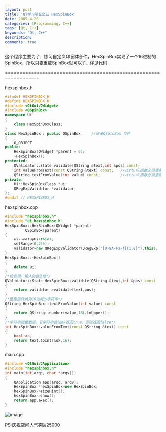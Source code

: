 ```yaml
---
layout: post
title: 'QT学习笔记之五 HexSpinBox'
date: 2009-4-28
categories: [Programming, C++]
tags: [Qt, C++]
keywords: "Qt, C++"
description: 
comments: true
---
```

这个程序主要为了，练习自定义Qt窗体部件，HexSpinBox实现了一个16进制的SpinBox，所以只要重载SpinBox就可以了...详见代码

==================================================================

hexspinbox.h

``` cpp
#ifndef HEXSPINBOX_H
#define HEXSPINBOX_H
#include <QtGui/QWidget>
#include <QSpinBox>
namespace Ui
{
    class HexSpinBoxClass;
}
class HexSpinBox : public QSpinBox     //继承QSpinBox 控件
{
    Q_OBJECT
public:
    HexSpinBox(QWidget *parent = 0);
    ~HexSpinBox();
protected:
    QValidator::State validate(QString &text,int &pos) const;
    int valueFromText(const QString &text) const;   //virtual函数必须重载
    QString textFromValue(int value) const;         //virtual函数必须重载
private:
    Ui::HexSpinBoxClass *ui;
    QRegExpValidator *validator;
};
#endif // HEXSPINBOX_H
```

hexspinbox.cpp

``` cpp
#include "hexspinbox.h"
#include "ui_hexspinbox.h"
HexSpinBox::HexSpinBox(QWidget *parent)
        :QSpinBox(parent)
{
    ui->setupUi(this);
    setRange(0,255);
    validator=new QRegExpValidator(QRegExp("[0-9A-Fa-f]{1,8}"),this);
}
HexSpinBox::~HexSpinBox()
{
    delete ui;
}
/*检查用户输入的合法性*/
QValidator::State HexSpinBox::validate(QString &text,int &pos) const
{
    return validator->validate(text,pos);
}
/*整型值转换为16进制的字符串*/
QString HexSpinBox::textFromValue(int value) const
{
    return QString::number(value,16).toUpper();
}
/*字符串到整数值，若字符串合法ok返回true，否则返回false*/
int HexSpinBox::valueFromText(const QString &text) const
{
    bool ok;
    return text.toInt(&ok,16);
}
```

main.cpp

``` cpp
#include <QtGui/QApplication>
#include "hexspinbox.h"
int main(int argc, char *argv[])
{
    QApplication app(argc, argv);
    HexSpinBox *hexSpinBox=new HexSpinBox;
    hexSpinBox->sizeHint();
    hexSpinBox->show();
    return app.exec();
}
```
![image](/images/uploads/2009/04/223451170.p.JPG?d=20090430223817014)

PS:庆祝空间人气突破25000
